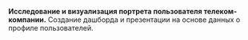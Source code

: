 **Исследование и визуализация портрета пользователя телеком-компании.** Создание дашборда и презентации на основе данных о профиле пользователей.
